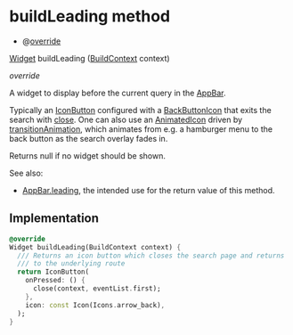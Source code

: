 


# buildLeading method







- @[override](https://api.flutter.dev/flutter/dart-core/override-constant.html)

[Widget](https://api.flutter.dev/flutter/widgets/Widget-class.html) buildLeading
([BuildContext](https://api.flutter.dev/flutter/widgets/BuildContext-class.html) context)

_<span class="feature">override</span>_



<p>A widget to display before the current query in the <a href="https://api.flutter.dev/flutter/material/AppBar-class.html">AppBar</a>.</p>
<p>Typically an <a href="https://api.flutter.dev/flutter/material/IconButton-class.html">IconButton</a> configured with a <a href="https://api.flutter.dev/flutter/material/BackButtonIcon-class.html">BackButtonIcon</a> that exits
the search with <a href="https://api.flutter.dev/flutter/material/SearchDelegate/close.html">close</a>. One can also use an <a href="https://api.flutter.dev/flutter/material/AnimatedIcon-class.html">AnimatedIcon</a> driven by
<a href="https://api.flutter.dev/flutter/material/SearchDelegate/transitionAnimation.html">transitionAnimation</a>, which animates from e.g. a hamburger menu to the
back button as the search overlay fades in.</p>
<p>Returns null if no widget should be shown.</p>
<p>See also:</p>
<ul>
<li><a href="https://api.flutter.dev/flutter/material/AppBar/leading.html">AppBar.leading</a>, the intended use for the return value of this method.</li>
</ul>



## Implementation

```dart
@override
Widget buildLeading(BuildContext context) {
  /// Returns an icon button which closes the search page and returns
  /// to the underlying route
  return IconButton(
    onPressed: () {
      close(context, eventList.first);
    },
    icon: const Icon(Icons.arrow_back),
  );
}
```







